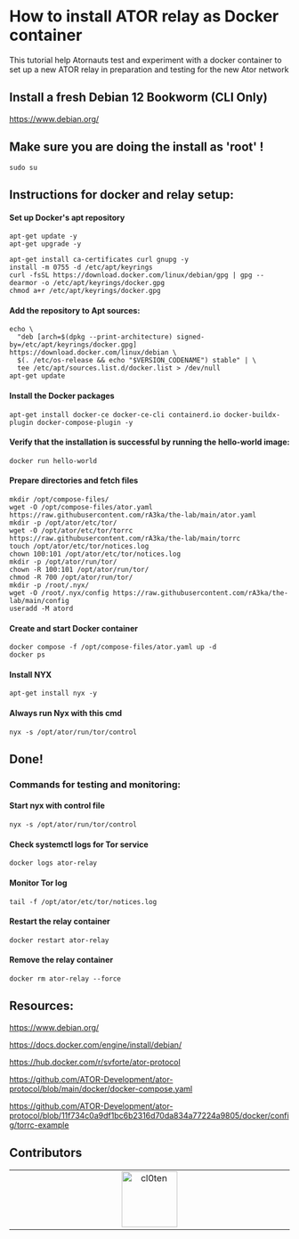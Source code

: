 # How to install ATOR relay as Docker container
This tutorial help Atornauts test and experiment with a docker container to set up a new ATOR relay in preparation and testing for the new Ator network

## Install a fresh Debian 12 Bookworm (CLI Only)

https://www.debian.org/

## Make sure you are doing the install as 'root' !
```
sudo su
```

## Instructions for docker and relay setup:
#### Set up Docker's apt repository
```
apt-get update -y
apt-get upgrade -y
```
```
apt-get install ca-certificates curl gnupg -y
install -m 0755 -d /etc/apt/keyrings
curl -fsSL https://download.docker.com/linux/debian/gpg | gpg --dearmor -o /etc/apt/keyrings/docker.gpg
chmod a+r /etc/apt/keyrings/docker.gpg
```
#### Add the repository to Apt sources:
```
echo \
  "deb [arch=$(dpkg --print-architecture) signed-by=/etc/apt/keyrings/docker.gpg] https://download.docker.com/linux/debian \
  $(. /etc/os-release && echo "$VERSION_CODENAME") stable" | \
  tee /etc/apt/sources.list.d/docker.list > /dev/null
apt-get update
```
#### Install the Docker packages
```
apt-get install docker-ce docker-ce-cli containerd.io docker-buildx-plugin docker-compose-plugin -y
```
<!--### Optional, requires relogin
```
usermod -aG docker $USER
```-->
#### Verify that the installation is successful by running the hello-world image:
```
docker run hello-world
```

#### Prepare directories and fetch files
```
mkdir /opt/compose-files/
wget -O /opt/compose-files/ator.yaml https://raw.githubusercontent.com/rA3ka/the-lab/main/ator.yaml
mkdir -p /opt/ator/etc/tor/
wget -O /opt/ator/etc/tor/torrc https://raw.githubusercontent.com/rA3ka/the-lab/main/torrc
touch /opt/ator/etc/tor/notices.log
chown 100:101 /opt/ator/etc/tor/notices.log
mkdir -p /opt/ator/run/tor/
chown -R 100:101 /opt/ator/run/tor/
chmod -R 700 /opt/ator/run/tor/
mkdir -p /root/.nyx/
wget -O /root/.nyx/config https://raw.githubusercontent.com/rA3ka/the-lab/main/config
useradd -M atord
```

#### Create and start Docker container
```
docker compose -f /opt/compose-files/ator.yaml up -d
docker ps
```

#### Install NYX
```
apt-get install nyx -y
```
#### Always run Nyx with this cmd
```
nyx -s /opt/ator/run/tor/control
```


## Done!

### Commands for testing and monitoring:

#### Start nyx with control file
```
nyx -s /opt/ator/run/tor/control
```
#### Check systemctl logs for Tor service
```
docker logs ator-relay
```
#### Monitor Tor log
```
tail -f /opt/ator/etc/tor/notices.log
```
#### Restart the relay container
```
docker restart ator-relay
```
#### Remove the relay container
```
docker rm ator-relay --force
```

## Resources:

https://www.debian.org/

https://docs.docker.com/engine/install/debian/

https://hub.docker.com/r/svforte/ator-protocol

https://github.com/ATOR-Development/ator-protocol/blob/main/docker/docker-compose.yaml

https://github.com/ATOR-Development/ator-protocol/blob/11f734c0a9df1bc6b2316d70da834a77224a9805/docker/config/torrc-example

## Contributors

<table>
  <tbody>
    <tr>
     <td align="center" valign="top" width="14.28%"><a href="https://github.com/cl0ten"><img src="https://avatars.githubusercontent.com/u/143603910?v=4" width="100px;" alt="cl0ten"/></td>
          </tr>
  </tbody>
</table>

